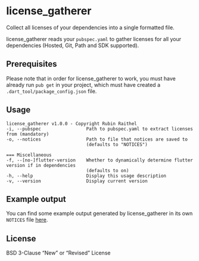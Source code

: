 # license_gatherer

Collect all licenses of your dependencies into a single formatted file.

license_gatherer reads your `pubspec.yaml` to gather licenses for all your dependencies (Hosted, Git, Path and SDK supported).

## Prerequisites

Please note that in order for license_gatherer to work, you must have already run `pub get` in your project, which must have
created a `.dart_tool/package_config.json` file.


## Usage

```
license_gatherer v1.0.0 - Copyright Rubin Raithel
-i, --pubspec                 Path to pubspec.yaml to extract licenses from (mandatory)
-o, --notices                 Path to file that notices are saved to
                              (defaults to "NOTICES")

=== Miscellaneous
-f, --[no-]flutter-version    Whether to dynamically determine flutter version if in dependencies
                              (defaults to on)
-h, --help                    Display this usage description
-v, --version                 Display current version
```

## Example output

You can find some example output generated by license_gatherer in its own `NOTICES` file [here](https://github.com/Coronon/flyde/blob/license-gatherer/NOTICES).

## License

BSD 3-Clause “New” or “Revised” License
